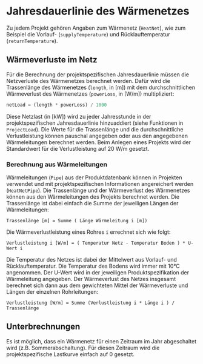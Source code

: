 # Jahresdauerlinie des Wärmenetzes
Zu jedem Projekt gehören Angaben zum Wärmenetz (`HeatNet`), wie zum Beispiel die
Vorlauf- (`supplyTemperature`) und Rücklauftemperatur (`returnTemperature`). 

## Wärmeverluste im Netz
Für die Berechnung der projektspezifischen Jahresdauerlinie müssen die 
Netzverluste des Wärmenetzes berechnet werden. Dafür wird die Trassenlänge des
Wärmenetzes (`length`, in [m]) mit dem durchschnittlichen Wärmeverlust des
Wärmenetzes (`powerLoss`, in [W/m]) multipliziert:

```julia
netLoad = (length * powerLoss) / 1000
```

Diese Netzlast (in [kW]) wird zu jeder Jahresstunde in der projektspezifischen 
Jahresdauerlinie hinzuaddiert (siehe Funktionen in `ProjectLoad`). Die Werte
für die Trassenlänge und die durchschnittliche Verlustleistung können pauschal
angegeben oder aus den angegebenen Wärmeleitungen berechnet werden. Beim Anlegen
eines Projekts wird der Standardwert für die Verlustleistung auf 20 W/m gesetzt.

### Berechnung aus Wärmeleitungen
Wärmeleitungen (`Pipe`) aus der Produktdatenbank können in Projekten verwendet
und mit projektspezifischen Informationen angereichert werden (`HeatNetPipe`).
Die Trassenlänge und der Wärmeverlust des Wärmenetzes können aus den 
Wärmeleitungen des Projekts berechnet werden. Die Trassenlänge ist dabei einfach
die Summe der jeweiligen Längen der Wärmeleitungen:

	Trassenlänge [m] = Summe ( Länge Wärmeleitung i [m])
	
Die Wärmeverlustleistung eines Rohres `i` errechnet sich wie folgt:

	Verlustleistung i [W/m] = ( Temperatur Netz - Temperatur Boden ) * U-Wert i
	
Die Temperatur des Netzes ist dabei der Mittelwert aus Vorlauf- und 
Rücklauftemperatur. Die Temperatur des Bodens wird immer mit 10°C angenommen. 
Der U-Wert wird in der jeweiligen Produktspezifikation der Wärmeleitung 
angegeben. Der Wärmeverlust des Netzes insgesamt berechnet sich dann aus dem
gewichteten Mittel der Wärmeverluste und Längen der einzelnen Rohrleitungen:

	Verlustleistung [W/m] = Summe (Verlustleistung i * Länge i ) / Trassenlänge 

Unterbrechnungen
----------------
Es ist möglich, dass ein Wärmenetz für einen Zeitraum im Jahr abgeschaltet wird
(z.B. Sommerabschaltung). Für diesen Zeitraum wird die projektspezifische 
Lastkurve einfach auf 0 gesetzt.
    